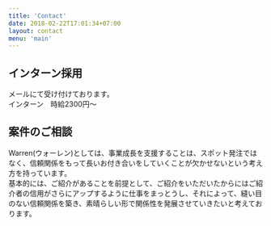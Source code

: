 ```yaml
---
title: 'Contact'
date: 2018-02-22T17:01:34+07:00
layout: contact
menu: 'main'
---
```

## インターン採用
メールにて受け付けております。
<br>インターン　時給2300円〜

## 案件のご相談
Warren(ウォーレン)としては、事業成長を支援することは、スポット発注ではなく、信頼関係をもって長いお付き合いをしていくことが欠かせないという考え方を持っています。
<br>
基本的には、ご紹介があることを前提として、ご紹介をいただいたからにはご紹介者の信用がさらにアップするように仕事をまっとうし、それによって、縫い目のない信頼関係を築き、素晴らしい形で関係性を発展させていきたいと考えております。

